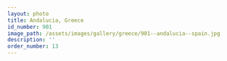 ```yaml
---
layout: photo
title: Andalucia, Greece
id_number: 901
image_path: /assets/images/gallery/greece/901--andalucia--spain.jpg
description: ''
order_number: 13
---
```

